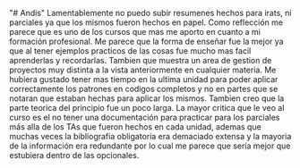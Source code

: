 "# Andis" 
Lamentablemente no puedo subir resumenes hechos para irats, ni parciales ya que los mismos fueron hechos en papel.
Como reflección me parece que es uno de los cursos que mas me aporto en cuanto a mi formación profesional. Me parece que la forma de enseñar fue la mejor ya que al tener ejemplos practicos de las cosas fue mucho mas facil aprenderlas y recordarlas. Tambien que muestra un area de gestion de proyectos muy distinta a la vista anteriormente en cualquier materia. Me hubiera gustado tener mas tiempo en la ultima unidad para poder aplicar correctamente los patrones en codigos completos y no en partes que se notaran que estaban hechas para aplicar los mismos. Tambien creo que la parte teorica del principio fue un poco larga. La mayor critica que le veo al curso es el no tener una documentación para practicar para los parciales más alla de los TAs que fueron hechos en cada unidad, ademas que muchas veces la bibliografia obligatoria era demaciado extensa y la mayoria de la información era redundante por lo cual me parece que sería mejor que estubiera dentro de las opcionales.
